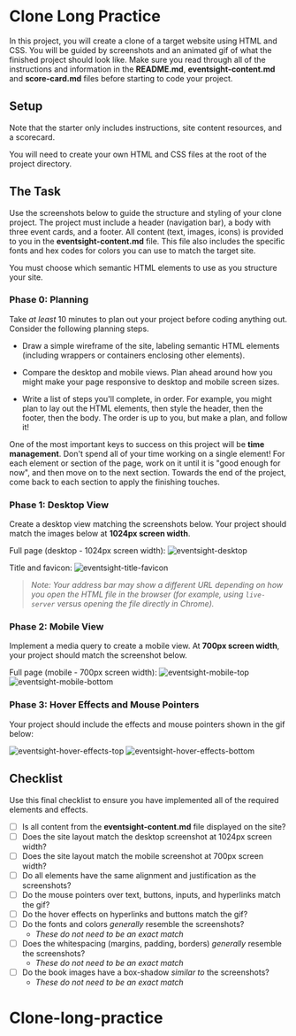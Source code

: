 # Clone Long Practice

In this project, you will create a clone of a target website
using HTML and CSS. You will be guided by screenshots and an animated gif of
what the finished project should look like. Make sure you read through all of
the instructions and information in the __README.md__, __eventsight-content.md__
and __score-card.md__ files before starting to code your project.

## Setup

Note that the starter only includes instructions, site content resources, and a
scorecard.

You will need to create your own HTML and CSS files at the root of the project
directory.

## The Task

Use the screenshots below to guide the structure and styling of your
clone project. The project must include a header (navigation bar), a body with
three event cards, and a footer. All content (text, images, icons) is provided
to you in the __eventsight-content.md__ file. This file also includes the
specific fonts and hex codes for colors you can use to match the target site.

You must choose which semantic HTML elements to use as you structure your site.

### Phase 0: Planning

Take _at least_ 10 minutes to plan out your project before coding anything out.
Consider the following planning steps.

- Draw a simple wireframe of the site, labeling semantic HTML elements
  (including wrappers or containers enclosing other elements).

- Compare the desktop and mobile views. Plan ahead around how you might
  make your page responsive to desktop and mobile screen sizes.

- Write a list of steps you'll complete, in order. For example, you might plan
  to lay out the HTML elements, then style the header, then the footer, then the
  body. The order is up to you, but make a plan, and follow it!

One of the most important keys to success on this project will be __time
management__. Don't spend all of your time working on a single element! For each
element or section of the page, work on it until it is "good enough for now",
and then move on to the next section. Towards the end of the project, come
back to each section to apply the finishing touches.


### Phase 1: Desktop View

Create a desktop view matching the screenshots below. Your project should
match the images below at __1024px screen width__.

Full page (desktop - 1024px screen width):
![eventsight-desktop]

Title and favicon:
![eventsight-title-favicon]

> _Note: Your address bar may show a different URL depending on how you open the
> HTML file in the browser (for example, using `live-server` versus opening the
> file directly in Chrome)._

### Phase 2: Mobile View

Implement a media query to create a mobile view. At __700px screen width__, your
project should match the screenshot below.

Full page (mobile - 700px screen width):
![eventsight-mobile-top]
![eventsight-mobile-bottom]


### Phase 3: Hover Effects and Mouse Pointers

Your project should include the effects and mouse pointers shown in the gif
below:

![eventsight-hover-effects-top]
![eventsight-hover-effects-bottom]



## Checklist

Use this final checklist to ensure you have implemented all of the required
elements and effects.

- [ ] Is all content from the __eventsight-content.md__ file displayed on the site?
- [ ] Does the site layout match the desktop screenshot at 1024px screen width?
- [ ] Does the site layout match the mobile screenshot at 700px screen width?
- [ ] Do all elements have the same alignment and justification as the screenshots?
- [ ] Do the mouse pointers over text, buttons, inputs, and hyperlinks match the gif?
- [ ] Do the hover effects on hyperlinks and buttons match the gif?
- [ ] Do the fonts and colors _generally_ resemble the screenshots?
    - _These do not need to be an exact match_
- [ ] Does the whitespacing (margins, padding, borders) _generally_ resemble the screenshots?
    - _These do not need to be an exact match_
- [ ] Do the book images have a box-shadow _similar to_ the screenshots?
    - _These do not need to be an exact match_


[eventsight-desktop]: https://appacademy-open-assets.s3.us-west-1.amazonaws.com/Modular-Curriculum/content/week-07/EventSight/eventsight-desktop.png
[eventsight-mobile-top]: https://appacademy-open-assets.s3.us-west-1.amazonaws.com/Modular-Curriculum/content/week-07/EventSight/eventsight-mobile-top.png
[eventsight-mobile-bottom]: https://appacademy-open-assets.s3.us-west-1.amazonaws.com/Modular-Curriculum/content/week-07/EventSight/eventsight-mobile-bottom.png
[eventsight-title-favicon]: https://appacademy-open-assets.s3.us-west-1.amazonaws.com/Modular-Curriculum/content/week-07/EventSight/eventsight-favicon.png
[eventsight-hover-effects-top]: https://media.giphy.com/media/agzknLFhyLBUFnrUHJ/giphy.gif
[eventsight-hover-effects-bottom]: https://media.giphy.com/media/zGPPvRNL9RWqVV3ZNX/giphy.gif
[eventsight-hover-effects-top-movie-file]: https://appacademy-open-assets.s3.us-west-1.amazonaws.com/Modular-Curriculum/content/week-07/EventSight/eventsight-interactions-top.mp4
[eventsight-hover-effects-bottom-movie-file]: https://appacademy-open-assets.s3.us-west-1.amazonaws.com/Modular-Curriculum/content/week-07/EventSight/eventsight-interactions-bottom.mp4
# Clone-long-practice
